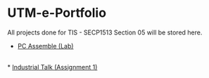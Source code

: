 # UTM-e-Portfolio

All projects done for TIS - SECP1513 Section 05 will be stored here.

* <a href="https://github.com/dotrovi/UTM-e-Portfolio/blob/main/PC%20Assemble%20(Lab)/Reflection.md">PC Assemble (Lab)</a>
<br>
* <a href="https://github.com/dotrovi/UTM-e-Portfolio/blob/main/Industrial%20Talk%20(Assignment%201)/IndustrialTalkReflection.md">Industrial Talk (Assignment 1)</a>
